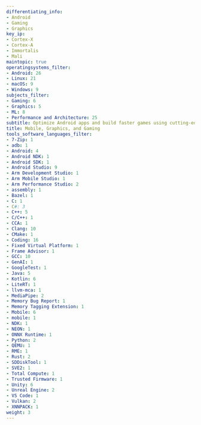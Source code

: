 ```yaml
---
differentiating_info:
- Android
- Gaming
- Graphics
key_ip:
- Cortex-X
- Cortex-A
- Immortalis
- Mali
maintopic: true
operatingsystems_filter:
- Android: 26
- Linux: 21
- macOS: 9
- Windows: 9
subjects_filter:
- Gaming: 6
- Graphics: 5
- ML: 8
- Performance and Architecture: 25
subtitle: Optimize Android apps and build faster games using cutting-edge Arm tech
title: Mobile, Graphics, and Gaming
tools_software_languages_filter:
- 7-Zip: 1
- adb: 1
- Android: 4
- Android NDK: 1
- Android SDK: 1
- Android Studio: 9
- Arm Development Studio: 1
- Arm Mobile Studio: 1
- Arm Performance Studio: 2
- assembly: 1
- Bazel: 1
- C: 1
- C#: 3
- C++: 5
- C/C++: 1
- CCA: 1
- Clang: 10
- CMake: 1
- Coding: 16
- Fixed Virtual Platform: 1
- Frame Advisor: 1
- GCC: 10
- GenAI: 1
- GoogleTest: 1
- Java: 5
- Kotlin: 6
- LiteRT: 1
- llvm-mca: 1
- MediaPipe: 2
- Memory Bug Report: 1
- Memory Tagging Extension: 1
- Mobile: 6
- mobile: 1
- NDK: 1
- NEON: 1
- ONNX Runtime: 1
- Python: 2
- QEMU: 1
- RME: 1
- Rust: 2
- SDDiskTool: 1
- SVE2: 1
- Total Compute: 1
- Trusted Firmware: 1
- Unity: 6
- Unreal Engine: 2
- VS Code: 1
- Vulkan: 2
- XNNPACK: 1
weight: 3
---
```

